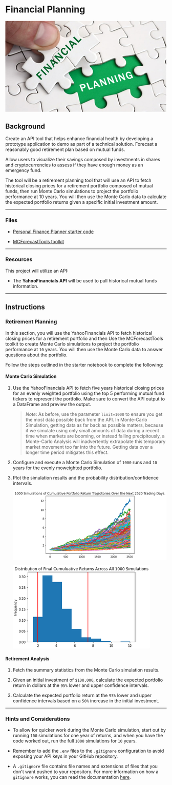 # Financial Planning

![Financial Planner](./Images/financial-planning.jpg)

## Background

Create an API tool that helps enhance financial health by developing a prototype application to demo as part of a technical solution.
Forecast a reasonably good retirement plan based on mutual funds.

Allow users to visualize their savings composed by investments in shares and cryptocurrencies to assess if they have enough money as an emergency fund.

The tool will be a retirement planning tool that will use an API to fetch historical closing prices for a retirement portfolio composed of mutual funds, then run Monte Carlo simulations to project the portfolio performance at 10 years. You will then use the Monte Carlo data to calculate the expected portfolio returns given a specific initial investment amount.

---

### Files

* [Personal Finance Planner starter code](Monte_Carlo_Index_Funds_Top5.ipynb)

* [MCForecastTools toolkit](MCForecastTools.py)

---

### Resources

This project will utilize an API:

* The **YahooFinancials API** will be used to pull historical mutual funds information.  

---

## Instructions

### Retirement Planning

In this section, you will use the YahooFinancials API to fetch historical closing prices for a retirement portfolio and then Use the MCForecastTools toolkit to create Monte Carlo simulations to project the portfolio performance at `10` years. You will then use the Monte Carlo data to answer questions about the portfolio.

Follow the steps outlined in the starter notebook to complete the following:

#### Monte Carlo Simulation

1. Use the YahooFinancials API to fetch five years historical closing prices for an evenly weighted portfolio using the top 5 performing mutual fund tickers to represent the portfolio. Make sure to convert the API output to a DataFrame and preview the output.

    > *Note*: As before, use the parameter `limit=1000` to ensure you get the most data possible back from the API. In Monte-Carlo Simulation, getting data as far back as possible matters, because if we simulate using only small amounts of data during a recent time when markets are booming, or instead falling precipitously, a Monte-Carlo Analysis will inadvertently extrapolate this temporary market movement too far into the future. Getting data over a longer time period mitigates this effect.

2. Configure and execute a Monte Carlo Simulation of `1000` runs and `10` years for the evenly moweighted portfolio.

3. Plot the simulation results and the probability distribution/confidence intervals.

    ![monte carlo](Images/monte-carlo.png)
        
    ![histogram](Images/histogram.png)

#### Retirement Analysis

1. Fetch the summary statistics from the Monte Carlo simulation results.

1. Given an initial investment of `$100,000`, calculate the expected portfolio return in dollars at the `95%` lower and upper confidence intervals.

2. Calculate the expected portfolio return at the `95%` lower and upper confidence intervals based on a `50%` increase in the initial investment.

---

### Hints and Considerations

* To allow for quicker work during the Monte Carlo simulation, start out by running `100` simulations for one year of returns, and when you have the code worked out, run the full `1000` simulations for `10` years. 

* Remember to add the `.env` files to the `.gitignore` configuration to avoid exposing your API keys in your GitHub repository.

* A `.gitignore` file contains file names and extensions of files that you don't want pushed to your repository. For more information on how a `gitignore` works, you can read the documentation [here](https://docs.github.com/en/github/using-git/ignoring-files).
